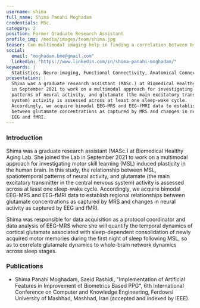 ```yaml
---
username: shima
full_name: Shima Panahi Moghadam
credentials: MSc.
category: 2
position: Former Graduate Research Assistant
profile_img: /media/images/team/shima.jpg
teaser: Can multimodal imaging help in finding a correlation between brain dynamics and circadian glutamate variations induced by a Motor Skill Learning task?
social:
  email: "moghadam.bme@gmail.com"
  linkedin: "https://www.linkedin.com/in/shima-panahi-moghadam/"
keywords: |
  Statistics, Neuro-imaging, Functional Connectivity, Anatomical Connectivity
presentation: |
  Shima was a graduate research assistant (MASc.) at Biomedical Healthy Aging Lab. She joined the Lab
  in September 2021 to work on a multimodal approach for investigating motor skill learning (MSL) induced plasticity in the human brain. In this study, the relationship between MSL, spatiotemporal
  patterns of neural activity, and glutamate (the main excitatory transmitter in the central nervous
  system) activity is assessed across at least one sleep-wake cycle.
  Accordingly, we acquire bimodal EEG-MRS and EEG-fMRI data to establish regional relationships
  between glutamate concentrations as captured by MRS and changes in neural activity as captured by
  EEG and fMRI.
---
```


### Introduction

Shima was a graduate research assistant (MASc.) at Biomedical Healthy Aging Lab. She joined the Lab
in September 2021 to work on a multimodal approach for investigating motor skill learning (MSL) induced plasticity in the human brain. In this study, the relationship between MSL, spatiotemporal
patterns of neural activity, and glutamate (the main excitatory transmitter in the central nervous
system) activity is assessed across at least one sleep-wake cycle.
Accordingly, we acquire bimodal EEG-MRS and EEG-fMRI data to establish regional relationships
between glutamate concentrations as captured by MRS and changes in neural activity as captured by
EEG and fMRI.

Shima was responsible for data acquisition as a protocol coordinator and data analysis of EEG-MRS where
she will quantify the temporal dynamics of cortical glutamate associated with sleep-dependent
consolidation of newly acquired motor memories during the first night of sleep following MSL, so as to
correlate glutamate dynamics to whole-brain network dynamics across sleep stages.


### Publications

- Shima Panahi Moghadam, Saeid Rashidi, "Implementation of Artificial Features in Improvement of Biometrics Based PPG", 6th International Conference on Computer and Knowledge Engineering,
  Ferdowsi University of Mashhad, Mashhad, Iran (accepted and indexed by IEEE).
